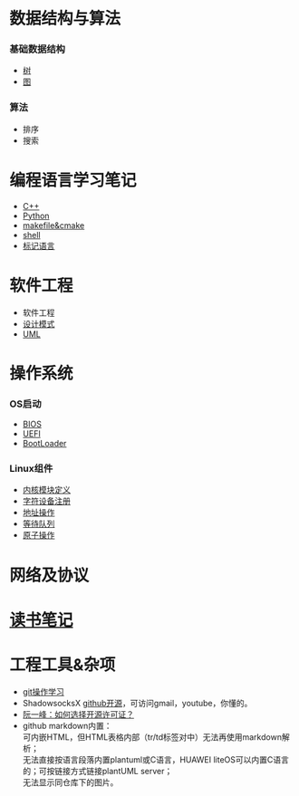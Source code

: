 
# 数据结构与算法
### 基础数据结构

- [树](data_struct/trees.md)
- [图](data_struct/graph.md)

### 算法
- 排序
- 搜索

# 编程语言学习笔记
* [C++](lang/cpp_feature.md)
* [Python](lang/py_feature.md)
* [makefile&cmake](lang/mk_feature.md)
* [shell](lang/sh_feature.md)
* [标记语言](lang/markup_lang.md)


# 软件工程
- 软件工程
- [设计模式](sw_eng/patterns.md)
- [UML](sw_eng/uml.md)

# 操作系统

### OS启动
- [BIOS](os/boot.md#bios)
- [UEFI](os/boot.md#uefi)
- [BootLoader](os/boot.md#bootloader)

### Linux组件
- [内核模块定义](os/kernel.md)
- [字符设备注册](os/kernel.md#字符设备注册)
- [地址操作](os/kernel.md#地址操作)
- [等待队列](os/component.md#wait-queue)
- [原子操作](os/component.md#atomic)

# 网络及协议


# [读书笔记](reading/README.md)

# 工程工具&杂项

- [git操作学习](https://learngitbranching.js.org)
- ShadowsocksX
[github开源](https://github.com/shadowsocks/ShadowsocksX-NG/releases/tag/v1.9.4)，可访问gmail，youtube，你懂的。
- [阮一峰：如何选择开源许可证？](http://www.ruanyifeng.com/blog/2011/05/how_to_choose_free_software_licenses.html)
- github markdown内置：
</br>可内嵌HTML，但HTML表格内部（tr/td标签对中）无法再使用markdown解析；
</br>无法直接按语言段落内置plantuml或C语言，HUAWEI liteOS可以内置C语言的；可按链接方式链接plantUML server；
</br>无法显示同仓库下的图片。


